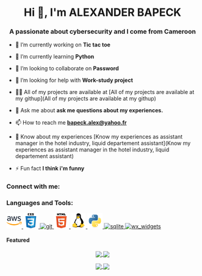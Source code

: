 <h1 align="center">Hi 👋, I'm ALEXANDER BAPECK</h1>
<h3 align="center">A passionate about cybersecurity and I come from Cameroon</h3>

- 🔭 I’m currently working on **Tic tac toe**

- 🌱 I’m currently learning **Python**

- 👯 I’m looking to collaborate on **Password**

- 🤝 I’m looking for help with **Work-study project**

- 👨‍💻 All of my projects are available at [All of my projects are available at my githup](All of my projects are available at my githup)

- 💬 Ask me about **ask me questions about my experiences.**

- 📫 How to reach me **bapeck.alex@yahoo.fr**

- 📄 Know about my experiences [Know my experiences as assistant manager in the hotel industry, liquid departement assistant](Know my experiences as assistant manager in the hotel industry, liquid departement assistant)

- ⚡ Fun fact **I think i'm funny**

<h3 align="left">Connect with me:</h3>
<p align="left">
</p>

<h3 align="left">Languages and Tools:</h3>
<p align="left"> <a href="https://aws.amazon.com" target="_blank" rel="noreferrer"> <img src="https://raw.githubusercontent.com/devicons/devicon/master/icons/amazonwebservices/amazonwebservices-original-wordmark.svg" alt="aws" width="40" height="40"/> </a> <a href="https://www.w3schools.com/css/" target="_blank" rel="noreferrer"> <img src="https://raw.githubusercontent.com/devicons/devicon/master/icons/css3/css3-original-wordmark.svg" alt="css3" width="40" height="40"/> </a> <a href="https://git-scm.com/" target="_blank" rel="noreferrer"> <img src="https://www.vectorlogo.zone/logos/git-scm/git-scm-icon.svg" alt="git" width="40" height="40"/> </a> <a href="https://www.w3.org/html/" target="_blank" rel="noreferrer"> <img src="https://raw.githubusercontent.com/devicons/devicon/master/icons/html5/html5-original-wordmark.svg" alt="html5" width="40" height="40"/> </a> <a href="https://www.linux.org/" target="_blank" rel="noreferrer"> <img src="https://raw.githubusercontent.com/devicons/devicon/master/icons/linux/linux-original.svg" alt="linux" width="40" height="40"/> </a> <a href="https://www.python.org" target="_blank" rel="noreferrer"> <img src="https://raw.githubusercontent.com/devicons/devicon/master/icons/python/python-original.svg" alt="python" width="40" height="40"/> </a> <a href="https://www.sqlite.org/" target="_blank" rel="noreferrer"> <img src="https://www.vectorlogo.zone/logos/sqlite/sqlite-icon.svg" alt="sqlite" width="40" height="40"/> </a> <a href="https://www.wxwidgets.org/" target="_blank" rel="noreferrer"> <img src="https://upload.wikimedia.org/wikipedia/commons/b/bb/WxWidgets.svg" alt="wx_widgets" width="40" height="40"/> </a> </p>

#### Featured

<p align="center">
<a href="https://github.com/shahriarshafin/shahriarshafin">
<img width='49%' align="center"src="https://github-readme-stats.vercel.app/api/pin/?username=alexandre-bapeck&repo=tic-tac-toe-project&border_color=08C5D1
&bg_color=0D1117&title_color=C9D1D9&text_color=8B949E&icon_color=08C5D1" />
</a>
<span> </span>
<a href="https://github.com/shahriarshafin/disney-plus-clone">
<img width='49%' align="center"src="https://github-readme-stats.vercel.app/api/pin/?username=alexandre-bapeck&repo=tic-tac-toe-project&border_color=08C5D1
&bg_color=0D1117&title_color=C9D1D9&text_color=8B949E&icon_color=08C5D1" />
</a>
</p>

<p align="center">
<a href="https://github.com/shahriarshafin/NodeMcu-ESP8266_Fake_sign_in">
<img width='49%' align="center"src="https://github-readme-stats.vercel.app/api/pin/?username=alexandre-bapeck&repo=tic-tac-toe-project&border_color=08C5D1
&bg_color=0D1117&title_color=C9D1D9&text_color=8B949E&icon_color=08C5D1" />
</a>
<span> </span>
<a href="https://github.com/shahriarshafin/Iot-car-controller">
<img width='49%' align="center"src="https://github-readme-stats.vercel.app/api/pin/?username=alexandre-bapeck&repo=tic-tac-toe-project&border_color=08C5D1
&bg_color=0D1117&title_color=C9D1D9&text_color=8B949E&icon_color=08C5D1" />
</a>
</p>
